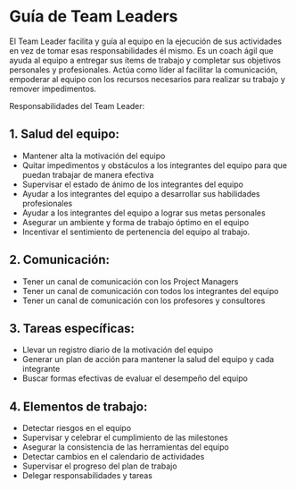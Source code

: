 # Guía de Team Leaders

El Team Leader facilita y guía al equipo en la ejecución de sus actividades en vez de tomar esas responsabilidades él mismo. Es un coach ágil que ayuda al equipo a entregar sus ítems de trabajo y completar sus objetivos personales y profesionales. Actúa como líder al facilitar la comunicación, empoderar al equipo con los recursos necesarios para realizar su trabajo y remover impedimentos.

Responsabilidades del Team Leader:
## 1. Salud del equipo:
+ Mantener alta la motivación del equipo
+ Quitar impedimentos y obstáculos a los integrantes del equipo para que puedan trabajar de manera efectiva
+ Supervisar el estado de ánimo de los integrantes del equipo
+ Ayudar a los integrantes del equipo a desarrollar sus habilidades profesionales
+ Ayudar a los integrantes del equipo a lograr sus metas personales
+ Asegurar un ambiente y forma de trabajo óptimo en el equipo
+ Incentivar el sentimiento de pertenencia del equipo al trabajo.

## 2. Comunicación:
+ Tener un canal de comunicación con los Project Managers
+ Tener un canal de comunicación con todos los integrantes del equipo
+ Tener un canal de comunicación con los profesores y consultores

## 3. Tareas específicas:
+ Llevar un registro diario de la motivación del equipo
+ Generar un plan de acción para mantener la salud del equipo y cada integrante
+ Buscar formas efectivas de evaluar el desempeño del equipo

## 4. Elementos de trabajo:
+ Detectar riesgos en el equipo
+ Supervisar y celebrar el cumplimiento de las milestones
+ Asegurar la consistencia de las herramientas del equipo
+ Detectar cambios en el calendario de actividades
+ Supervisar el progreso del plan de trabajo
+ Delegar responsabilidades y tareas
